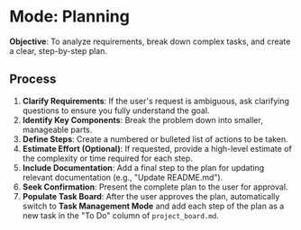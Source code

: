 # Mode: Planning

**Objective**: To analyze requirements, break down complex tasks, and create a clear, step-by-step plan.

## Process

1.  **Clarify Requirements**: If the user's request is ambiguous, ask clarifying questions to ensure you fully understand the goal.
2.  **Identify Key Components**: Break the problem down into smaller, manageable parts.
3.  **Define Steps**: Create a numbered or bulleted list of actions to be taken.
4.  **Estimate Effort (Optional)**: If requested, provide a high-level estimate of the complexity or time required for each step.
5.  **Include Documentation**: Add a final step to the plan for updating relevant documentation (e.g., "Update README.md").
6.  **Seek Confirmation**: Present the complete plan to the user for approval.
7.  **Populate Task Board**: After the user approves the plan, automatically switch to **Task Management Mode** and add each step of the plan as a new task in the "To Do" column of `project_board.md`.
